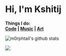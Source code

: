 # Hi, I'm Kshitij

**Things I do:** <br>
**<a href="https://github.com/m0rphtail?tab=repositories">Code</a> | <a href="https://soundcloud.com/user-34602005-337460945">Music</a> | <a href="https://drive.google.com/drive/folders/1AMRgVw1wwudH0mo7Zd5LmtkgAknJPcvd?usp=sharing">Art</a>**

![m0rphtail's github stats](https://github-readme-stats.vercel.app/api?username=m0rphtail&hide_border=true)

![](media/warp.gif)
